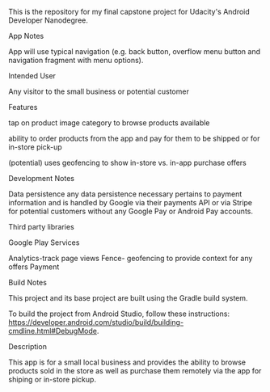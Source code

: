 This is the repository for my final capstone project for Udacity's Android Developer Nanodegree.

App Notes

App will use typical navigation (e.g. back button, overflow menu button and navigation fragment with menu options).

Intended User

Any visitor to the small business or potential customer

Features

tap on product image category to browse products available

ability to order products from the app and pay for them to be shipped or for in-store pick-up

(potential) uses geofencing to show in-store vs. in-app purchase offers

Development Notes

Data persistence any data persistence necessary pertains to payment information and is handled by Google via their payments API or via Stripe
for potential customers without any Google Pay or Android Pay accounts.

Third party libraries

Google Play Services

Analytics-track page views
Fence- geofencing to provide context for any offers
Payment


Build Notes

This project and its base project are built using the Gradle build system.

To build the project from Android Studio, follow these instructions: https://developer.android.com/studio/build/building-cmdline.html#DebugMode.

Description

This app is for a small local business and provides the ability to browse products sold in the store as well as purchase them remotely via the app
for shiping or in-store pickup.

